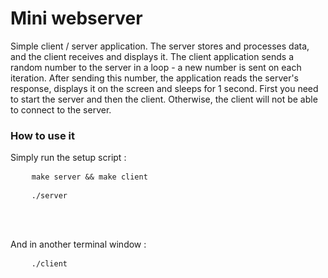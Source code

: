 <h1>Mini webserver</h1>
<p>Simple client / server application. The server stores and processes data, and the client receives and displays it. The client application sends a random number to the server in a loop - a new number is sent on each iteration. After sending this number, the application reads the server's response, displays it on the screen and sleeps for 1 second. First you need to start the server and then the client. Otherwise, the client will not be able to connect to the server.</p>
<h3>How to use it</h3>
<p>Simply run the setup script :</p>
<pre>
	<code>make server && make client</code>
</pre>
<pre>
	<code>./server</code>
</pre>
<br>
<br>
<p>And in another terminal window :</p>
<pre>
	<code>./client</code>
</pre>


